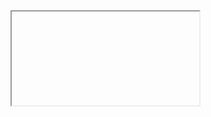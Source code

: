 <!DOCTYPE html>
<html lang="en">
<head>
  <meta charset="UTF-8">
  <meta name="viewport" content="width=device-width, initial-scale=1.0">
</head>
<body>
<iframe>https://www.codewars.com/users/slavicpeoples/badges/large</iframe>
  
</body>
</html>

